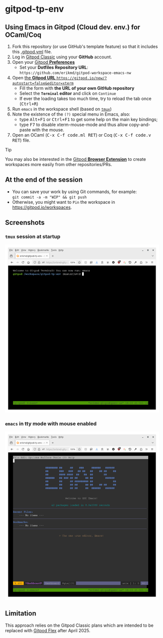 # gitpod-tp-env

## Using Emacs in Gitpod (Cloud dev. env.) for OCaml/Coq

1. Fork this repository (or use GitHub's template feature) so that it includes this [.gitpod.yml](./.gitpod.yml) file.
2. Log in [Gitpod Classic](https://gitpod.io/login/) using your **GitHub** account.
3. Open your [Gitpod **Preferences**](https://gitpod.io/user/preferences)
   * Set your **Dotfiles Repository URL**: `https://github.com/erikmd/gitpod-workspace-emacs-nw`
4. Open [the **Gitpod URL** `https://gitpod.io/new/?autostart=false&editor=xterm`](https://gitpod.io/new/?autostart=false&editor=xterm)
   * Fill the form with **the URL of your own GitHub repository**
   * Select the **`Terminal` editor** and click on `Continue`
   * If ever the loading takes too much time, try to reload the tab once (<kbd>Ctrl+R</kbd>)
5. Run `emacs` in the workspace shell (based on [`tmux`](https://github.com/tmux/tmux/wiki))
6. Note the existence of the `(?)` special menu in Emacs, also:
   * type <kbd>Alt+F1</kbd> or <kbd>Ctrl+F1</kbd> to get some help on the main key bindings;
   * type <kbd>F7</kbd> to disable xterm-mouse-mode and thus allow copy-and-paste with the mouse.
7. Open an OCaml (<kbd>C-x C-f code.ml RET</kbd>) or Coq (<kbd>C-x C-f code.v RET</kbd>) file.

> [!TIP]
> You may also be interested in the [Gitpod **Browser Extension**](https://www.gitpod.io/docs/configure/user-settings/browser-extension) to create workspaces more easily from other repositories/PRs.

## At the end of the session

* You can save your work by using Git commands, for example:  
  `git commit -a -m "WIP" && git push`
* Otherwise, you might want to `Pin` the workspace in <https://gitpod.io/workspaces>.

## Screenshots

### `tmux` session at startup

<a href="https://github.com/erikmd/gitpod-tp-env/raw/master/images/2024_Screenshot_Gitpod_1.png"><img alt="gitpod-classic + terminal-browser + tmux" width="754px" src="https://github.com/erikmd/gitpod-tp-env/raw/master/images/2024_Screenshot_Gitpod_1.png"></a>

### `emacs` in tty mode with mouse enabled

<a href="https://github.com/erikmd/gitpod-tp-env/raw/master/images/2024_Screenshot_Gitpod_2.png"><img alt="gitpod-classic + terminal-browser + emacs" width="754px" src="https://github.com/erikmd/gitpod-tp-env/raw/master/images/2024_Screenshot_Gitpod_2.png"></a>

## Limitation

This approach relies on the Gitpod Classic plans which are intended to
be replaced with [Gitpod Flex](https://www.gitpod.io/pricing) after
April 2025.
